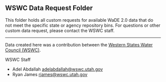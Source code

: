 ## WSWC Data Request Folder
This folder holds all custom requests for available WaDE 2.0 data that do not meet the specific state or agency repository bins.  For questions or other custom data request, please contact the WSWC staff.

***
Data created here was a contribution between the [Western States Water Council (WSWC)](http://wade.westernstateswater.org/).

WSWC Staff
- Adel Abdallah <adelabdallah@wswc.utah.gov>
- Ryan James <rjames@wswc.utah.gov>